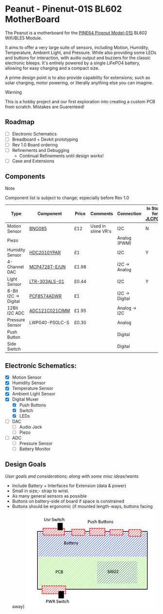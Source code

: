 # Peanut - Pinenut-01S BL602 MotherBoard

The Peanut is a motherboard for the [PINE64 Pinenut Model-01S](https://pine64.com/product/pinenut-model01s-wifi-ble5-module/) BL602 Wifi/BLE5 Module.

It aims to offer a very large suite of sensors, including Motion, Humidity, Temperature, Ambient Light, and Pressure. While also providing some LEDs and buttons for interaction, with audio output and buzzers for the classic electronic bleeps. It's entirely powered by a single LiFePO4 battery, allowing for easy charging and a compact size.

A prime design point is to also provide capability for extensions; such as solar charging, motor powering, or literally anything else you can imagine.


> [!WARNING]
> This is a hobby project and our first exploration into creating a custom PCB from scratch. Mistakes are Guarenteed!

## Roadmap

- [ ] Electronic Schematics
- [ ] Breadboard + Devkit prototyping
- [ ] Rev 1.0 Board ordering
- [ ] Refinements and Debugging
	- Continual Refinements until design works!
- [ ] Case and Extensions

## Components

> [!NOTE]
> Component list is subject to change; especially before Rev 1.0


| Type                 | Component                                                                                                                     | Price | Comments           | Connection     | In Stock for [JLCPCB](jlcpcb.com/parts)? |
| -------------------- | ----------------------------------------------------------------------------------------------------------------------------- | ----- | ------------------ | -------------- | ---------------------------------------- |
| Motion Sensor        | [BNO085](https://www.digikey.co.uk/en/products/detail/ceva-technologies-inc/BNO085/9445940)                                   | £12   | Used in slime VR's | I2C            | N                                        |
| Piezo                |                                                                                                                               |       |                    | Analog (PWM)   |                                          |
| Humidity Sensor      | [HDC2010YPAR](https://www.lcsc.com/product-detail/Temperature-and-Humidity-Sensor_Texas-Instruments-HDC2010YPAR_C477922.html) | £1    |                    | I2C            | Y                                        |
| 4-Channel DAC        | [MCP4728T-E/UN](https://www.digikey.co.uk/en/products/detail/microchip-technology/MCP4728T-E-UN/2126093)                      | £1.98 |                    | I2C -> Analog  |                                          |
| Light Sensor         | [LTR-303ALS-01](https://www.lcsc.com/product-detail/Ambient-Light-Sensors_Lite-On-LTR-308ALS-01_C492382.html)                 | £0.44 |                    | I2C            | Y                                        |
| 8-Bit I2C -> Digital | [PCF8574ADWR](https://www.digikey.co.uk/en/products/detail/texas-instruments/PCF8574ADWR/484754)                              | £1    |                    | I2C -> Digital |                                          |
| 12Bit I2C ADC        | [ADC121C021CIMM](https://www.digikey.co.uk/en/products/detail/texas-instruments/ADC121C021CIMM-NOPB/2075626)                  | £1.95 |                    | Analog -> I2C  |                                          |
| Pressure Sensor      | LWP040-PSGLC-S                                                                                                                | £0.30 |                    | Analog         |                                          |
| Push Button          |                                                                                                                               |       |                    | Digital        |                                          |
| Side Switch          |                                                                                                                               |       |                    | Digital        |                                          |


## Electronic Schematics:

- [x] Motion Sensor
- [x] Humidity Sensor
- [x] Temperature Sensor
- [x] Ambient Light Sensor
- [x] Digital Muxer
	- [x] Push Buttons
	- [x] Switch
	- [x] LEDs
- [ ] DAC
	- [ ] Audio Jack
	- [ ] Piezo
- [ ] ADC
	- [ ] Pressure Sensor
	- [ ] Battery Monitor

## Design Goals

*User goals and considerations; along with some misc ideas/wants*
- Include Battery + Interfaces for Extension (data & power)
- Small in size;- strap to wrist.
- As many general sensors as possible
- Buttons on battery-side of board if space is constrained
- Buttons should be ergonomic (if mounted length-ways, buttons facing away) 
![](doc/img/quick-sketch-buttons.png)
